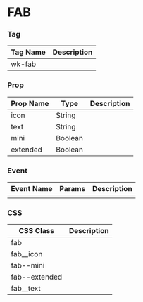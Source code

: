 # FAB

### Tag
Tag Name | Description
--- | --- 
wk-fab | 

### Prop
Prop Name | Type | Description
--- | --- | ---
icon | String |
text | String |
mini | Boolean |
extended | Boolean |

### Event
Event Name | Params | Description
--- | --- | ---
 |  | 

### CSS
CSS Class | Description
--- | --- 
fab |
fab__icon |
fab--mini |
fab--extended |
fab__text |